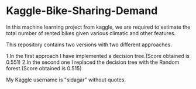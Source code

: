 # Kaggle-Bike-Sharing-Demand
In this machine learning project from kaggle, we are required to estimate the total number of rented bikes given various climatic and other features.

This repository contains two versions with two different approaches.

  1.In the first approach I have implemented a decision tree.(Score obtained is 0.551)
  2.In the second one I replaced the decision tree with the Random forest.(Score obtained is 0.515)

My Kaggle username is "sidagar" without quotes.
